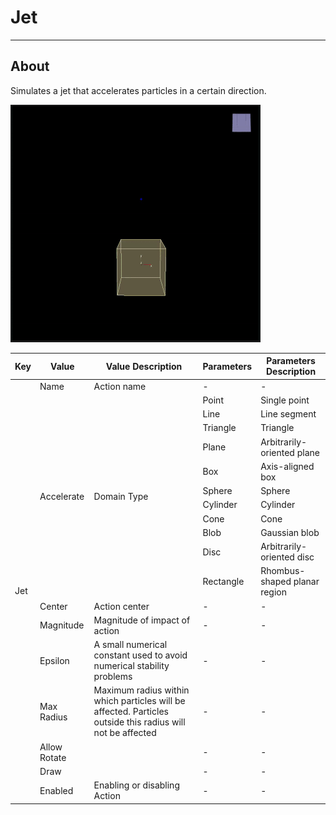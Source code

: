 # Jet

___

## About

Simulates a jet that accelerates particles in a certain direction.

![alt text](media/gifs/jet.gif)

<table><thead>
  <tr>
    <th>Key</th>
    <th>Value</th>
    <th>Value Description</th>
    <th>Parameters</th>
    <th>Parameters Description</th>
  </tr></thead>
<tbody>
  <tr>
    <td rowspan="19">Jet</td>
    <td>Name</td>
    <td>Action name</td>
    <td>-</td>
    <td>-</td>
  </tr>
  <tr>
    <td rowspan="11">Accelerate</td>
    <td rowspan="11">Domain Type</td>
    <td>Point</td>
    <td>Single point</td>
  </tr>
  <tr>
    <td>Line</td>
    <td>Line segment</td>
  </tr>
  <tr>
    <td>Triangle</td>
    <td>Triangle</td>
  </tr>
  <tr>
    <td>Plane</td>
    <td>Arbitrarily-oriented plane</td>
  </tr>
  <tr>
    <td>Box</td>
    <td>Axis-aligned box</td>
  </tr>
  <tr>
    <td>Sphere</td>
    <td>Sphere</td>
  </tr>
  <tr>
    <td>Cylinder</td>
    <td>Cylinder</td>
  </tr>
  <tr>
    <td>Cone</td>
    <td>Cone</td>
  </tr>
  <tr>
    <td>Blob</td>
    <td>Gaussian blob</td>
  </tr>
  <tr>
    <td>Disc</td>
    <td>Arbitrarily-oriented disc</td>
  </tr>
  <tr>
    <td>Rectangle</td>
    <td>Rhombus-shaped planar region</td>
  </tr>
  <tr>
    <td>Center</td>
    <td>Action center</td>
    <td>-</td>
    <td>-</td>
  </tr>
  <tr>
    <td>Magnitude</td>
    <td>Magnitude of impact of action</td>
    <td>-</td>
    <td>-</td>
  </tr>
  <tr>
    <td>Epsilon</td>
    <td>A small numerical constant used to avoid numerical stability problems</td>
    <td>-</td>
    <td>-</td>
  </tr>
  <tr>
    <td>Max Radius</td>
    <td>Maximum radius within which particles will be affected. Particles outside this radius will not be affected</td>
    <td>-</td>
    <td>-</td>
  </tr>
  <tr>
    <td>Allow Rotate</td>
    <td></td>
    <td>-</td>
    <td>-</td>
  </tr>
  <tr>
    <td>Draw</td>
    <td></td>
    <td>-</td>
    <td>-</td>
  </tr>
  <tr>
    <td>Enabled</td>
    <td>Enabling or disabling Action</td>
    <td>-</td>
    <td>-</td>
  </tr>
</tbody></table>
